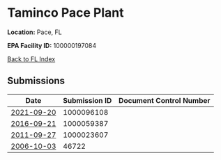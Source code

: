 # Taminco Pace Plant

**Location:** Pace, FL

**EPA Facility ID:** 100000197084

[Back to FL Index](../../index.md)

## Submissions

| Date | Submission ID | Document Control Number |
|------|--------------|-------------------------|
| [2021-09-20](submissions/1000096108.md) | 1000096108 |  |
| [2016-09-21](submissions/1000059387.md) | 1000059387 |  |
| [2011-09-27](submissions/1000023607.md) | 1000023607 |  |
| [2006-10-03](submissions/46722.md) | 46722 |  |
